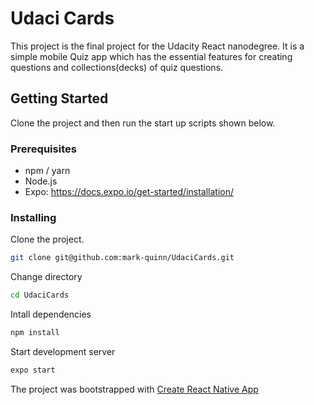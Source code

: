 # Udaci Cards

This project is the final project for the Udacity React nanodegree. It is a simple mobile Quiz app which has the essential features for creating questions and collections(decks) of quiz questions.

## Getting Started
Clone the project and then run the start up scripts shown below.

### Prerequisites

- npm / yarn
- Node.js
- Expo: https://docs.expo.io/get-started/installation/

### Installing

Clone the project.

```bash
git clone git@github.com:mark-quinn/UdaciCards.git
```

Change directory
```bash
cd UdaciCards
```

Intall dependencies
```bash
npm install
```

Start development server
```bash
expo start
```

The project was bootstrapped with [Create React Native App](https://github.com/expo/create-react-native-app)
